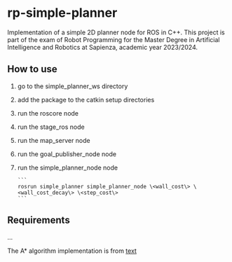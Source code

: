 # rp-simple-planner

Implementation of a simple 2D planner node for ROS in C++. This project is part of the exam of Robot Programming for the Master Degree in Artificial Intelligence and Robotics at Sapienza, academic year 2023/2024.


## How to use

1)  go to the simple_planner_ws directory

2)  add the package to the catkin setup directories

3)  run the roscore node

4)  run the stage_ros node

5)  run the map_server node

6)  run the goal_publisher_node node

7)  run the simple_planner_node node

        ```
        rosrun simple_planner simple_planner_node \<wall_cost\> \<wall_cost_decay\> \<step_cost\>
        ```

## Requirements

...





The A* algorithm implementation is from [text](https://github.com/justinhj/astar-algorithm-cpp)